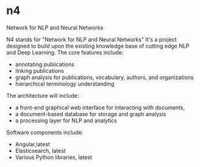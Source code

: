 # n4
Network for NLP and Neural Networks

N4 stands for "Network for NLP and Neural Networks"
It's a project designed to build upon the existing knowledge base of cutting edge NLP and Deep Learning. 
The core features include:
* annotating publications
* linking publications
* graph analysis for publications, vocabulary, authors, and organizations
* hierarchical terminology understanding

The architecture will include:
* a front-end graphical web interface for interacting with documents,
* a document-based database for storage and graph analysis
* a processing layer for NLP and analytics

Software components include:
* Angular,latest
* Elasticsearch, latest
* Various Python libraries, latest
